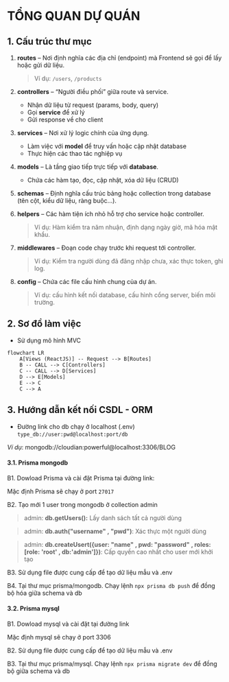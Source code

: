 # TỔNG QUAN DỰ QUÁN
## 1. Cấu trúc thư mục 

1. **routes** – Nơi định nghĩa các địa chỉ (endpoint) mà Frontend sẽ gọi để lấy hoặc gửi dữ liệu.  
   > Ví dụ: `/users`, `/products`  

2. **controllers** – “Người điều phối” giữa route và service.  
   - Nhận dữ liệu từ request (params, body, query)  
   - Gọi **service** để xử lý  
   - Gửi response về cho client  

3. **services** – Nơi xử lý logic chính của ứng dụng.  
   - Làm việc với **model** để truy vấn hoặc cập nhật database  
   - Thực hiện các thao tác nghiệp vụ  

4. **models** – Là tầng giao tiếp trực tiếp với **database**.  
   - Chứa các hàm tạo, đọc, cập nhật, xóa dữ liệu (CRUD)  

5. **schemas** – Định nghĩa cấu trúc bảng hoặc collection trong database (tên cột, kiểu dữ liệu, ràng buộc...).  

6. **helpers** – Các hàm tiện ích nhỏ hỗ trợ cho service hoặc controller.  
   > Ví dụ: Hàm kiểm tra năm nhuận, định dạng ngày giờ, mã hóa mật khẩu.  

7. **middlewares** – Đoạn code chạy trước khi request tới controller.  
   > Ví dụ: Kiểm tra người dùng đã đăng nhập chưa, xác thực token, ghi log.  

8. **config** – Chứa các file cấu hình chung của dự án.  
   > Ví dụ: cấu hình kết nối database, cấu hình cổng server, biến môi trường.

## 2. Sơ đồ làm việc 
- Sử dụng mô hình MVC 

```mermaid
flowchart LR
    A[Views (ReactJS)] -- Request --> B[Routes]
    B -- CALL --> C[Controllers]
    C -- CALL --> D[Services]
    D --> E[Models]
    E --> C
    C --> A
```

## 3. Hướng dẫn kết nối CSDL - ORM 
- Đường link cho db chạy ở localhost (.env) `type_db://user:pwd@localhost:port/db`

*Ví dụ*: mongodb://cloudian:powerful@localhost:3306/BLOG
#### 3.1. Prisma mongodb 
B1. Dowload Prisma và cài đặt Prisma tại đường link: 

Mặc định Prisma sẽ chạy ở port `27017` 

B2. Tạo mới 1 user trong mongodb ở collection admin 

>admin: **db.getUsers():** Lấy danh sách tất cả người dùng 

>admin: **db.auth("username" , "pwd")**: Xác thực một người dùng 

>admin: **db.createUsert({user: "name" , pwd: "password" , roles: [role: 'root' , db:'admin']})**: Cấp quyền cao nhất cho user mới khởi tạo 

B3. Sử dụng file được cung cấp để tạo dữ liệu mẫu và .env

B4. Tại thư mục prisma/mongodb. Chạy lệnh `npx prisma db push` để đồng bộ hóa giữa schema và db 

#### 3.2. Prisma mysql 
B1. Dowload mysql và cài đặt tại đường link 

Mặc định mysql sẽ chạy ở port 3306 

B2. Sử dụng file được cung cấp để tạo dữ liệu mẫu và .env 

B3. Tại thư mục prisma/mysql. Chạy lệnh `npx prisma migrate dev` để đồng bộ giữa schema và db